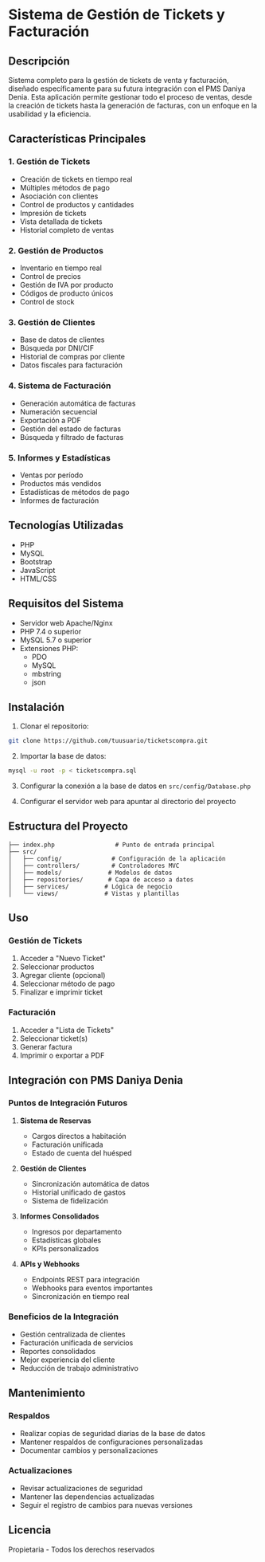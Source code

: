 # Sistema de Gestión de Tickets y Facturación

## Descripción

Sistema completo para la gestión de tickets de venta y facturación, diseñado específicamente para su futura integración con el PMS Daniya Denia. Esta aplicación permite gestionar todo el proceso de ventas, desde la creación de tickets hasta la generación de facturas, con un enfoque en la usabilidad y la eficiencia.

## Características Principales

### 1. Gestión de Tickets

- Creación de tickets en tiempo real
- Múltiples métodos de pago
- Asociación con clientes
- Control de productos y cantidades
- Impresión de tickets
- Vista detallada de tickets
- Historial completo de ventas

### 2. Gestión de Productos

- Inventario en tiempo real
- Control de precios
- Gestión de IVA por producto
- Códigos de producto únicos
- Control de stock

### 3. Gestión de Clientes

- Base de datos de clientes
- Búsqueda por DNI/CIF
- Historial de compras por cliente
- Datos fiscales para facturación

### 4. Sistema de Facturación

- Generación automática de facturas
- Numeración secuencial
- Exportación a PDF
- Gestión del estado de facturas
- Búsqueda y filtrado de facturas

### 5. Informes y Estadísticas

- Ventas por período
- Productos más vendidos
- Estadísticas de métodos de pago
- Informes de facturación

## Tecnologías Utilizadas

- PHP
- MySQL
- Bootstrap
- JavaScript
- HTML/CSS

## Requisitos del Sistema

- Servidor web Apache/Nginx
- PHP 7.4 o superior
- MySQL 5.7 o superior
- Extensiones PHP:
  - PDO
  - MySQL
  - mbstring
  - json

## Instalación

1. Clonar el repositorio:

```bash
git clone https://github.com/tuusuario/ticketscompra.git
```

2. Importar la base de datos:

```bash
mysql -u root -p < ticketscompra.sql
```

3. Configurar la conexión a la base de datos en `src/config/Database.php`

4. Configurar el servidor web para apuntar al directorio del proyecto

## Estructura del Proyecto

```
├── index.php                 # Punto de entrada principal
├── src/
│   ├── config/              # Configuración de la aplicación
│   ├── controllers/         # Controladores MVC
│   ├── models/             # Modelos de datos
│   ├── repositories/       # Capa de acceso a datos
│   ├── services/          # Lógica de negocio
│   └── views/             # Vistas y plantillas
```

## Uso

### Gestión de Tickets

1. Acceder a "Nuevo Ticket"
2. Seleccionar productos
3. Agregar cliente (opcional)
4. Seleccionar método de pago
5. Finalizar e imprimir ticket

### Facturación

1. Acceder a "Lista de Tickets"
2. Seleccionar ticket(s)
3. Generar factura
4. Imprimir o exportar a PDF

## Integración con PMS Daniya Denia

### Puntos de Integración Futuros

1. **Sistema de Reservas**

   - Cargos directos a habitación
   - Facturación unificada
   - Estado de cuenta del huésped

2. **Gestión de Clientes**

   - Sincronización automática de datos
   - Historial unificado de gastos
   - Sistema de fidelización

3. **Informes Consolidados**

   - Ingresos por departamento
   - Estadísticas globales
   - KPIs personalizados

4. **APIs y Webhooks**
   - Endpoints REST para integración
   - Webhooks para eventos importantes
   - Sincronización en tiempo real

### Beneficios de la Integración

- Gestión centralizada de clientes
- Facturación unificada de servicios
- Reportes consolidados
- Mejor experiencia del cliente
- Reducción de trabajo administrativo

## Mantenimiento

### Respaldos

- Realizar copias de seguridad diarias de la base de datos
- Mantener respaldos de configuraciones personalizadas
- Documentar cambios y personalizaciones

### Actualizaciones

- Revisar actualizaciones de seguridad
- Mantener las dependencias actualizadas
- Seguir el registro de cambios para nuevas versiones

## Licencia

Propietaria - Todos los derechos reservados
